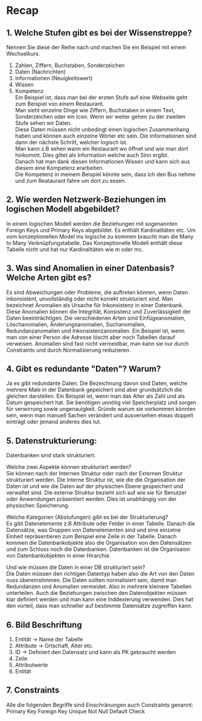 # Recap
## 1. Welche Stufen gibt es bei der Wissenstreppe?
Nennen Sie diese der Reihe nach und machen Sie ein Beispiel mit einem Wechselkurs.<br>
1. Zahlen, Ziffern, Buchstaben, Sonderzeichen<br>
2. Daten (Nachrichten)
3. Informationen (Neuigkeitswert)
4. Wissen
5. Kompetenz<br>
Ein Beispiel ist, dass man bei der ersten Stufe auf eine Webseite geht zum Beispiel von einem Restaurant.<br>
Man sieht einzelne Dinge wie Ziffern, Buchstaben in einem Text, Sonderzeichen oder ein Icon. Wenn wir weiter gehen zu der zweiten Stufe sehen wir Daten.<br>
Diese Daten müssen nicht unbedingt einen logischen Zusammenhang haben und können auch einzelne Wörter etc sein. Die Informationen sind dann der nächste Schritt, welcher logisch ist.<br>
Man kann z.B sehen wann ein Restaurant wo öffnet und wie man dort hinkommt. Dies giltet als Information welche auch Sinn ergibt.<br>
Danach hat man dank diesen Informationen Wissen und kann sich aus diesem eine Kompetenz erarbeiten.<br>
Die Kompetenz in meinem Beispiel könnte sein, dass ich den Bus nehme und zum Reataurant fahre um dort zu essen.

## 2. Wie werden Netzwerk-Beziehungen im logischen Modell abgebildet?
In einem logischen Modell werden die Beziehungen mit sogenannten Foreign Keys und Primary Keys abgebildet.
Es enthält Kardinalitäten etc. Um vom konzeptionellen Model ins logische zu kommen braucht man die Many to Many Verknüpfungstabelle. Das Konzeptionelle Modell enthält diese Tabelle nicht und hat nur Kardinalitäten wie m oder mc.

## 3. Was sind Anomalien in einer Datenbasis? Welche Arten gibt es?
Es sind Abweichungen oder Probleme, die auftreten können, wenn Daten inkonsistent, unvollständig oder nicht korrekt strukturiert sind. Man bezeichnet Anomalien als Ursache für Inkonsistenz in einer Datenbank. 
Diese Anomalien können die Integrität, Konsistenz und Zuverlässigkeit der Daten beeinträchtigen.
Die verschiedenen Arten sind Einfügeanomalien, Löschanomalien, Änderungsanomalien, Suchanomalien, Redundanzanomalien und Inkonsistenzanomalien. Ein Beispiel ist, wenn man von einer Person die Adresse löscht aber noch Tabellen darauf verweisen. 
Anomalien sind fast nicht vermeidbar, man kann sie nur durch Constraints und durch Normalisierung reduzieren. 

## 4. Gibt es redundante "Daten"? Warum?
Ja es gibt redundante Daten. Die Bezeichnung davon sind Daten, welche mehrere Male in der Datenbank gepeichert sind aber grundsätzlich die gleichen darstellen. Ein Beispiel ist, wenn man das Alter als Zahl und als Datum gespeichert hat. 
Sie benötigen unnötig viel Speicherplatz und sorgen für verwirrung sowie ungenauigkeit.
Gründe warum sie vorkommen könnten sein, wenn man manuell Sachen verändert und ausversehen etwas doppelt einträgt oder jemand anderes dies tut.

## 5. Datenstrukturierung:
Datenbanken sind stark strukturiert. <br>

Welche zwei Aspekte können strukturiert werden?<br>
Sie können nach der Internen Struktur oder nach der Externen Struktur strukturiert werden.
Die interne Struktur ist, wie die die Organisation der Daten ist und wie die Daten auf der physischen Ebene gespeichert und verwaltet sind.
Die externe Struktur bezieht sich auf wie sie für Benutzer oder Anwendungen präsentiert werden. Dies ist unabhängig von der physischen Speicherung.

Welche Kategorien (Abstufungen) gibt es bei der Strukturierung?<br>
Es gibt Datenelemente z.B Attribute oder Felder in einer Tabelle.
Danach die Datensätze, was Gruppen von Datenelementen sind und eine einzelne Einheit repräsentieren zum Beispiel eine Zeile in der Tabelle.
Danach kommen die Datenbankobjekte also die Organisation von den Datensätzen und zum Schluss noch die Datenbanken. Datenbanken ist die Organisaion von Datenbankobjekten in einer Hirarchie.

Und wie müssen die Daten in einer DB strukturiert sein?<br>
Die Daten müssen den richtigen Datentyp haben also die Art von den Daten nuss übereinstimmen.
Die Daten sollten normalisiert sein, damit man Redundanzen und Anomalien vermeidet. Also in mehrere kleinere Tabellen unterteilen.
Auch die Beziehungen zwischen den Datenobjekten müssen klar definiert werden und man kann eine Inddexierung verwenden. Dies hat den vorteil, dass man schneller auf bestimmte Datensätze zugreiffen kann.


## 6. Bild Beschriftung
1. Entität -> Name der Tabelle
3. Attribute -> Ortschaft, Alter etc.
2. ID -> Definiert den Datensatz und kann als PK gebraucht werden
2. Zeile
4. Attributwerte
5. Entität


## 7. Constraints
Alle die folgenden Begriffe sind Einschränungen auch Constraints genannt:
Primary Key
Foreign Key
Unique
Not Null
Default 
Check